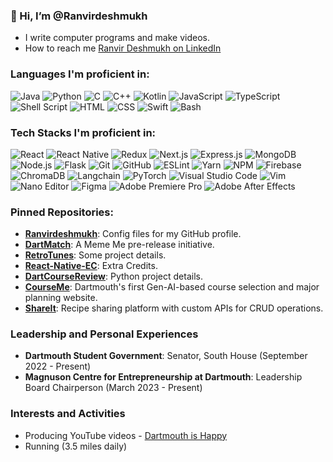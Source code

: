 ### 👋 Hi, I’m @Ranvirdeshmukh
-  I write computer programs and make videos.
-  How to reach me [Ranvir Deshmukh on LinkedIn](https://www.linkedin.com/in/ranvir-deshmukh-209706199)

### Languages I'm proficient in:
![Java](https://img.shields.io/badge/-Java-%23ED8B00?style=for-the-badge&logo=java&logoColor=white)
![Python](https://img.shields.io/badge/-Python-%23FFD43B?style=for-the-badge&logo=python&logoColor=darkgreen)
![C](https://img.shields.io/badge/-C-%23A8B9CC?style=for-the-badge&logo=c&logoColor=white)
![C++](https://img.shields.io/badge/-C++-%2300599C?style=for-the-badge&logo=c%2B%2B&logoColor=white)
![Kotlin](https://img.shields.io/badge/-Kotlin-%230095D5?style=for-the-badge&logo=kotlin&logoColor=white)
![JavaScript](https://img.shields.io/badge/-JavaScript-%23F7DF1E?style=for-the-badge&logo=javascript&logoColor=black)
![TypeScript](https://img.shields.io/badge/-TypeScript-%23007ACC?style=for-the-badge&logo=typescript&logoColor=white)
![Shell Script](https://img.shields.io/badge/-Shell_Script-%23121011?style=for-the-badge&logo=gnu-bash&logoColor=white)
![HTML](https://img.shields.io/badge/-HTML-%23E34F26?style=for-the-badge&logo=html5&logoColor=white)
![CSS](https://img.shields.io/badge/-CSS-%231572B6?style=for-the-badge&logo=css3&logoColor=white)
![Swift](https://img.shields.io/badge/-Swift-%23FA7343?style=for-the-badge&logo=swift&logoColor=white)
![Bash](https://img.shields.io/badge/-Bash-%234EAA25?style=for-the-badge&logo=gnu-bash&logoColor=white)

### Tech Stacks I'm proficient in:
![React](https://img.shields.io/badge/-React-%2320232a?style=for-the-badge&logo=react&logoColor=%2361DAFB)
![React Native](https://img.shields.io/badge/-React%20Native-%2320232a?style=for-the-badge&logo=react&logoColor=%2361DAFB)
![Redux](https://img.shields.io/badge/-Redux-%23764ABC?style=for-the-badge&logo=redux&logoColor=white)
![Next.js](https://img.shields.io/badge/-Next.js-%23000000?style=for-the-badge&logo=nextdotjs&logoColor=white)
![Express.js](https://img.shields.io/badge/-Express.js-%23000000?style=for-the-badge&logo=express&logoColor=%2361DAFB)
![MongoDB](https://img.shields.io/badge/-MongoDB-%2347A248?style=for-the-badge&logo=mongodb&logoColor=white)
![Node.js](https://img.shields.io/badge/-Node.js-%23339933?style=for-the-badge&logo=nodedotjs&logoColor=white)
![Flask](https://img.shields.io/badge/-Flask-%23000?style=for-the-badge&logo=flask&logoColor=white)
![Git](https://img.shields.io/badge/-Git-%23F05032?style=for-the-badge&logo=git&logoColor=white)
![GitHub](https://img.shields.io/badge/-GitHub-%23181717?style=for-the-badge&logo=github&logoColor=white)
![ESLint](https://img.shields.io/badge/-ESLint-%234B32C3?style=for-the-badge&logo=eslint&logoColor=white)
![Yarn](https://img.shields.io/badge/-Yarn-%232C8EBB?style=for-the-badge&logo=yarn&logoColor=white)
![NPM](https://img.shields.io/badge/-NPM-%23CB3837?style=for-the-badge&logo=npm&logoColor=white)
![Firebase](https://img.shields.io/badge/-Firebase-%23FFCA28?style=for-the-badge&logo=firebase&logoColor=black)
![ChromaDB](https://img.shields.io/badge/-ChromaDB-%2347A248?style=for-the-badge&logo=chromadb&logoColor=white)
![Langchain](https://img.shields.io/badge/-Langchain-%23000000?style=for-the-badge&logo=langchain&logoColor=white)
![PyTorch](https://img.shields.io/badge/-PyTorch-%23EE4C2C?style=for-the-badge&logo=pytorch&logoColor=white)
![Visual Studio Code](https://img.shields.io/badge/-VS%20Code-%23007ACC?style=for-the-badge&logo=visual-studio-code&logoColor=white)
![Vim](https://img.shields.io/badge/-Vim-%2311AB00?style=for-the-badge&logo=vim&logoColor=white)
![Nano Editor](https://img.shields.io/badge/-Nano%20Editor-%234E9A06?style=for-the-badge&logo=nano-editor&logoColor=white)
![Figma](https://img.shields.io/badge/-Figma-%23F24E1E?style=for-the-badge&logo=figma&logoColor=white)
![Adobe Premiere Pro](https://img.shields.io/badge/-Adobe%20Premiere%20Pro-%239999FF?style=for-the-badge&logo=adobe-premiere-pro&logoColor=white)
![Adobe After Effects](https://img.shields.io/badge/-Adobe%20After%20Effects-%239999FF?style=for-the-badge&logo=adobe-after-effects&logoColor=white)

### Pinned Repositories:
- **[Ranvirdeshmukh](https://github.com/Ranvirdeshmukh/Ranvirdeshmukh)**: Config files for my GitHub profile.
- **[DartMatch](https://github.com/Ranvirdeshmukh/DartMatch)**: A Meme Me pre-release initiative.
- **[RetroTunes](https://github.com/Ranvirdeshmukh/RetroTunes)**: Some project details.
- **[React-Native-EC](https://github.com/Ranvirdeshmukh/React-Native-EC)**: Extra Credits.
- **[DartCourseReview](https://github.com/Ranvirdeshmukh/DartCourseReview)**: Python project details.
- **[CourseMe](https://github.com/Ranvirdeshmukh/CourseMe)**: Dartmouth's first Gen-AI-based course selection and major planning website.
- **[ShareIt](https://github.com/Ranvirdeshmukh/ShareIt)**: Recipe sharing platform with custom APIs for CRUD operations.

### Leadership and Personal Experiences
- **Dartmouth Student Government**: Senator, South House (September 2022 - Present)
- **Magnuson Centre for Entrepreneurship at Dartmouth**: Leadership Board Chairperson (March 2023 - Present)

### Interests and Activities
- Producing YouTube videos - [Dartmouth is Happy](https://www.youtube.com/channel/UCXXXXXX)
- Running (3.5 miles daily)
